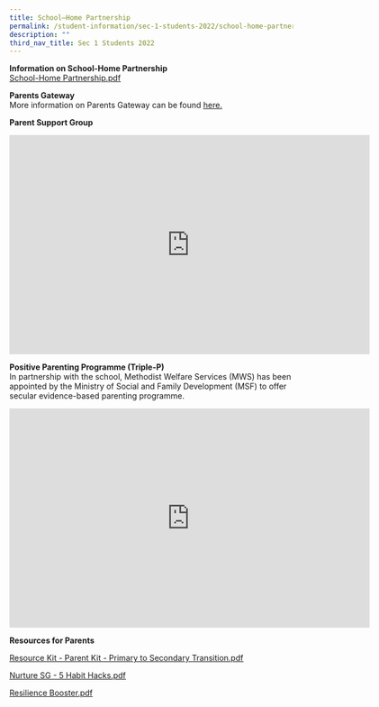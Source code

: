 ```yaml
---
title: School–Home Partnership
permalink: /student-information/sec-1-students-2022/school-home-partnership/
description: ""
third_nav_title: Sec 1 Students 2022
---
```

<p><strong>Information on School-Home Partnership</strong><br /><a href="https://www.junyuansec.moe.edu.sg/qql/slot/u193/School-Home%20Partnership%202022%20v2.pdf"><u>School-Home Partnership.pdf</u></a></p>
<p><strong>Parents Gateway<br /></strong>More information on Parents Gateway can be found&nbsp;<u><a href="https://junyuansec.moe.edu.sg/other-information/parents-gateway">here</a>.</u></p>
<p><strong>Parent Support Group</strong></p>
<p><iframe src="https://docs.google.com/presentation/d/e/2PACX-1vQ7zoSgYg4fCoT6eyR3Fd64Lh06Q4AfHiCtD8_F6GxwhBYwHMCqWi-xriO-lS954Q1xx_QI4L99hzuX/embed?start=false&amp;loop=true&amp;delayms=3000" width="640" height="389" frameborder="0" allowfullscreen="allowfullscreen"></iframe></p>
<p><strong>Positive Parenting Programme (Triple-P)<br /></strong>In partnership with the school, Methodist Welfare Services (MWS) has been appointed by the Ministry of Social and Family Development (MSF) to offer secular evidence-based parenting programme.</p>
<p><iframe src="https://docs.google.com/presentation/d/e/2PACX-1vQfqxILGaOmCjh4wGS-y259Tyg3Nc4MvyUF7E21gK6tfQUOO6xo-Mw4mH4YQfjqOa5ehS-hcLng4F95/embed?start=true&amp;loop=true&amp;delayms=5000" width="640" height="389" frameborder="0" allowfullscreen="allowfullscreen"></iframe></p>
<p><strong>Resources for Parents</strong></p>
<p><a href="https://junyuansec-moe-edu-sg-admin.cwp.sg/qql/slot/u193/2021%20Sec%201%20eReg/Resource%20Kit%20-%20Parent%20Kit%20-%20Primary%20to%20Secondary%20Transition.pdf"><u>Resource Kit - Parent Kit - Primary to Secondary Transition.pdf</u></a></p>
<p><a href="https://junyuansec-moe-edu-sg-admin.cwp.sg/qql/slot/u193/Nurture%20SG%20-%205%20Habit%20Hacks.pdf"><u>Nurture SG - 5 Habit Hacks.pdf</u></a></p>
<p><a href="https://junyuansec-moe-edu-sg-admin.cwp.sg/qql/slot/u193/Resilience%20Booster.pdf"><u>Resilience Booster.pdf</u></a></p>